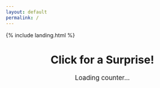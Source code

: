 ```yaml
---
layout: default
permalink: /
---
```


<link rel="shortcut icon" type="image/x-icon" href="{{ "/image/favicon.ico" | prepend: site.baseurl }}">
{% include landing.html %}

<style>
  .page-title {
    text-align: center;
    cursor: pointer;
  }

  /* Styling for the counter display */
  #counterDisplay {
    text-align: center;
    font-size: 1.2em;
    margin-top: 20px;
  }

  .overlay {
    position: fixed;
    top: 0;
    left: 0;
    width: 100%;
    height: 100%;
    background: black;
    opacity: 0;
    pointer-events: none;
    transition: opacity 1s;
    z-index: 10;
  }

  .overlay.active {
    opacity: 1;
    pointer-events: auto;
  }

  #videoContainer {
    display: none;
    position: fixed;
    top: 50%;
    left: 50%;
    transform: translate(-50%, -50%);
    z-index: 20;
  }

  #videoContainer video {
    width: 100%;
    height: auto;
    pointer-events: none;
  }
</style>

<h1 class="page-title">Click for a Surprise!</h1>

<!-- Visitor counter display -->
<div id="counterDisplay">Loading counter...</div>

<div class="overlay"></div>

<div id="videoContainer">
  <div class="video-overlay" style="position: absolute; top: 0; left: 0; width: 150%; height: 150%; z-index: 30;"></div>
  <video id="surpriseVideo" src="/sounds/Edit.mp4"></video>
</div>

<script>
  // Surprise video functionality
  document.querySelector('.page-title').addEventListener('click', function() {
    var overlay = document.querySelector('.overlay');
    var videoContainer = document.getElementById("videoContainer");
    var video = document.getElementById("surpriseVideo");

    overlay.classList.add('active');

    setTimeout(function() {
      videoContainer.style.display = "block";
      video.play();
    }, 1000);

    video.addEventListener('ended', function() {
      location.reload();
    });
  });

  // When the DOM is fully loaded, fetch and display the counter
  document.addEventListener("DOMContentLoaded", function() {
    // Hide attribution element if it exists
    var attribution = document.getElementById("attribution");
    if (attribution) {
      attribution.style.display = "none";
    }

    // Fetch the counter directly from your external API
    fetch('http://node1.say.ovh:25522/counter')
      .then(function(response) {
        return response.json();
      })
      .then(function(data) {
        document.getElementById('counterDisplay').innerText = "Visitor count: " + data.count;
      })
      .catch(function(error) {
        console.error('Error fetching counter:', error);
        document.getElementById('counterDisplay').innerText = "Error loading counter";
      });
  });

  // Disable right-click context menu
  document.addEventListener('contextmenu', function(e) {
    e.preventDefault();
  });
</script>
